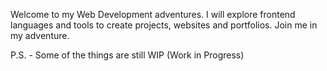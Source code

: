 Welcome to my Web Development adventures.
I will explore frontend languages and tools to create projects, websites and portfolios.
Join me in my adventure.

P.S. - Some of the things are still WIP (Work in Progress)
